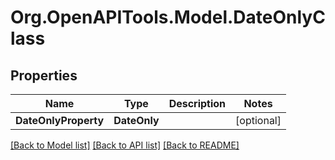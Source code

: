 # Org.OpenAPITools.Model.DateOnlyClass

## Properties

Name | Type | Description | Notes
------------ | ------------- | ------------- | -------------
**DateOnlyProperty** | **DateOnly** |  | [optional] 

[[Back to Model list]](../README.md#documentation-for-models) [[Back to API list]](../README.md#documentation-for-api-endpoints) [[Back to README]](../README.md)

